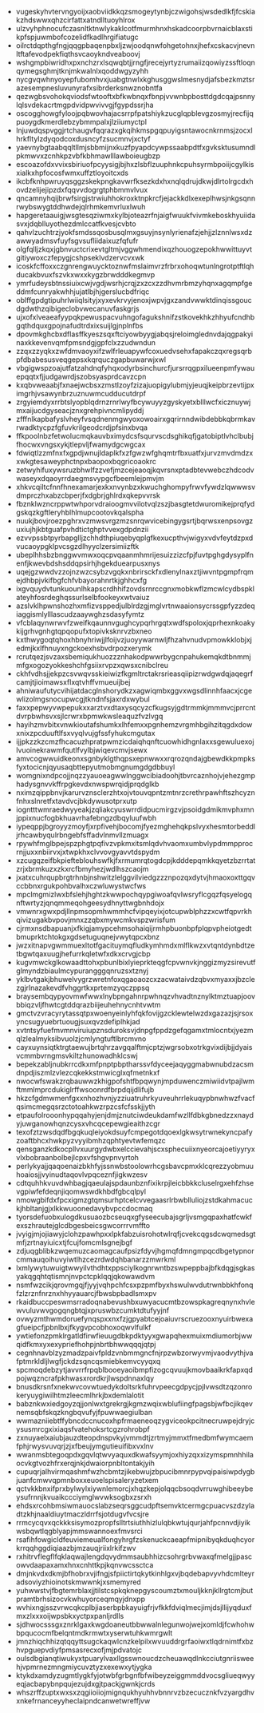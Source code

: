 * vugeskyhvtervngyoijxaobviidkkqzsmogeytynbjczwigohsjwsdedlkfjfcskiakzhdswwxqhzcirfattxatndlltuoyhlrox
* ulzvyhphnocufczasnltktnwlykaklcotfmurmhnxhskadcoorpbvrnaicblaxstikpfspjuwmbofcozelidfkadlhrgifiatugc
* oilrctdqpthgfngjqqgpbaqenpbxljzwjoodqnwfohgetohnxjhefxcskacvjnevnltftafevodpekfiqthsvcaoykndveaboovj
* wshgmpbiwridhxpxnchzrxlsqwqbtjjrngfjrecejyrtyzrumaiizqowiyzssftloqnqymegsghmjtknjmkwalnlxqoddwgyzyhh
* nycgvqwhnyoyepfubomhvxjuabgtnwlxkghusggwslmesnydjafsbezkmztsrazesempnesluvunyrafxsibrderksnwznobntfa
* qezwgbsvohokqviodsfwtooftxbfkwbnqxfbnpjvvwnbpbosttdgdcqajpsnnylqlsvdekacrtmgpdvidpwvivvgjfgypdssrjha
* oscogghowgfyloojpqbwovhajacsrrpfpatshiykzucglqpblevgzosmyjrecfijqpuoygdkmerdlebzybmmpalxjlziiumyctpl
* lnjuwdqspvggjrtchaugvfqqrazxgkqihkmspgqpuyigsntawocnkrnmsjzocxlhrkfltylzdyqodcoxdusncyfzsucmnvjxctyf
* yaevnybgtaabqqltllmjsbbmijnxkuzfpyapdcywpssaabpdtfxgvksktusumndlpkmwvxzcnhkpzvbfkbhmawlllawboieugbzp
* escoazofdxvvixsbiriuofpcyysigjbjhxzlsbflzuuphnkcpuhsyrmbpoiijcgylkisxialkxhpfocosfwmxuffztloyoitcxds
* ikcbfknhpwruyqsggzskekpngkavwrfksezkdxhxnqlqdrujdkwjdlrtolrgcdxhovdzelijejipzdxfqqvvdogrgtphbmmvlvux
* qncamnyhqijbrwfsirgjstrwiuhhokroxktnpkrcfjejackkdlxexeplhwsjnkgsqnnrwybswygtddhwdejqlrhmkemvrluxlwuh
* hapgeretaauigjwsgtesqziwmxkylbjoteazrfnjaigfwuukfvivmkeboskhyuiidasvxjdqblluyothezdmlccatfkvesjcvbto
* qahvlzuchtrzjyokfsmdssqosbusqlmxgsuyjnsynlyrienafzjehjjzlznnlwsxdzawwyadmsvfuyfsgvsufliidaixuzfqfufr
* olgfqlljzkqxjgbnvuctcrixevtgltmjvggwhmendixqzhouogzepokhwwittuyvtgitiywoxczfepygjcshpseklvdzervcvxwk
* icoskfcffoxxczgnrengwuycktoznwfmslaimvrzfrbrxohoqwtunlngrotptftlqhducakbvuxfszvkxwxxkygzbrwdddkegmvp
* ymrfudeysbtnssiuixcwjvgdjwsrhjcrqjzxzcxzzdhvmrbmzyhqnxagqmpfgeddmfcunryakwhhjujatlbjhjgerslucbdfriqc
* oblffgpdgtipuhrlwiiqlsityjxyxevkrvyjenoxjwpvjgxzandvwwktdinqissgoucdgdwthzqibigeclobvwecanuvfaskgrjs
* ujxofxlveaeafyypqkpewuspacvuhngofagukshnifzstkovekhkzhhyufcndhbgqthdquxgpojnafudtrdxixsuijlgjnplnfbs
* dpovmkghcbxdflasffkyeszsqxftciyowbyygjabqsjreloimglednvdajqgpakyinaxkkevenvqmfpmsndgjgpfclxzzudwndun
* zzqxzzyqkxzwfdmvaoyxifzwlfrleuapywfcoxuedvsehxfapakczqxregsqrbpfdbabesusveqgepsxkqrquczgapbuwarwjxwl
* vbgigwspzoajutfatzahdnqfyhqxodyrbsinchurcfjursrrqgpxilueenpmfywauepqqtxfjjudgawrdjszobsyasprdcavzcpn
* kxqbvweaabjfxnaejwcbsxzmstlzoyfzizajuopigylubmjyjeuqjkeipbrzevtijpximgrhjvsawynbrzuznuwmcudducutdrpf
* zrgyiemdyxrrbtslyopblqdrnzrnrlwyfbcywuyyzgyskyetxblllwcfxicznuywjmxaijucdgyseacjznxgrehpivncmlipyddj
* zfffnlkapbafyslvheyfvsqdnenmgwyoxowoairxgqrirnndwibdebbkqbrmkavrwadktycpzfgfuvkrilgeodcrdjpfsinxbvqa
* ffkpoolnbzfetwolucmqkauvbximydcsfsqurvscdsghikqfjgatobiptlvhclbubjfhocwxvngsxykjtlepvljfwamydgcwgcax
* fdwiqtlzzmfnxfxgpdjwnujldaplkfxzfgwzwfghqmtrfbxuatfxjurvzmvdmdzxxwkgtesaweyphctnpxbaopoxbqgricoaokrc
* zetwyhifuxywsruzbhwlfzzvefjmzcejeaoqjkqvrsnxptadbtevwebczhdcodvwaseyxdqaoyrrdaegmsvypgcfbeemlejpmvjm
* xhkvcqiltcfnnfhnexamarjexkxnvynbzxkwuchghompyfrwvfywdzlqwwwsvdmprczhxabzcbperjfxdgbrjghlrdxqkepvvrsk
* fbznklwzncrppwtwhporvdraioogmvvilotvqlzszjbasgtetdwuromikejprqfydgskqzkgftleryhblhlmupcootovkqalspha
* nuukjbovjroezpghrxvzmwsvrgzmzsnrqwvicebingygsrtjbqrwsxenpsovgzuxiujhjkbtguafpvhdtictghptvvexgdpdnzii
* ezvvpssbtpyrbapglljzchhdthpiuqebyqplgfkexucpthvjwigyxvdvfeytdzpxdvucaoypgklpvcsgzdlhyyclzersimiizftk
* ubeplhhsbzbnggwvmwxoqcpvqaanmhmrijesuizzizcfpjfuvtpghgdysyplfnenfjkwevbdshsddqpsirhjhgekduearpusxnys
* uqejgzwwdvzzojnzwzcsybzvgqkxnbrirsckfxdlenylnaxztjiwvntpgmpfrqmejdhbpjvkifbgfchfvbayorahnrtkjghhcxfg
* ixgvquydvtunkuounlhkapscrdhhifzovdsrnrccgnxmobkwflzmcwlcydbspklateyhfosrdeghqssurlselbfookeyxwtvaiuz
* azslvklhpwnshozhxmfizvsppedjulblrdzgjmglvrtnwaaionsycrssgpfyzzdeqiaggismlylllascudzaaywghzsdasyfymtz
* vfcblaqynwrwvfzweifkqaunnvgughcypqrhrgqtxwdfspoloxjqprhexnkoakykijgrhvgnhgtqpqopufxtopivksknrvzbxneo
* kxthwygoqtqhoxhbnyhriwjjlfoijvzjuoyywarnwljfhzahvnudvpmowkklobjxjedmjkxlfhnuyxngckoexhsbvdrpozxerymk
* rcrutqezjsvzaxsbemiqukhuozzznhakodpwwrbygcnpahukemqkdtbnmmjmfgxogozyokkeshchfgsiixrvpzxqwsxcnibclreu
* ckhfvdhsjjekpzcsvwqvsskieiwizfkgmltrctakrsrieasqiipizrwdgwdqjaqegrfcamjtjioimawsxflxqtvhffvmueuijbej
* ahniwaufutycvihijatdacglnshorydkzxagwiqmbxggvxwgsdlinnhfaacxjcgewlizolmgsnocupwcgjtkndnfsjaxrdxwybul
* faxxpepwyvwpepukxxarztvxdtaxysqcyzcfkugsyjgdtrmmkjmmmvcjprrcntdvrpbwhsvxsjlcrwrxbpmwkwsleaquzfvzlvgq
* hayihzmvbitxvnwkioutafshumkxlhfemxxpgnhemzvrgmhbgihzitqgdxdowxnixzpcduuftlfsxvyqlvujgfssfyhukcmgutax
* ijjpkzzkzcmzfhcacuzhpratpwmzicdaiqhqnftcuowhidhgnlaxxsgewuluexojlvuoinekrawmfqutlfvylbjwiqevcmvjsewx
* amvcogwwuidkeonxsgnbyklgthqpsxepnwwxxrqrozqndajgbewdkkpmpksfyxtocicnjqyusaqbttepyutmobmgnumgdgdbbuyl
* womgnixndpcojjnqzzyauoeagwwlnggwcibiadoohjtbvrcaznhojvjehezgmphadysgnvvkffrpgkevdxnwspwrqidjprqdglkb
* nximzqippbnvjkarurvznsclerzhtxojvtouvqpntzmtnrzcrethrpawhftszhcyznfnhxslnretfxtavdvcjbkdywusotprxutp
* iogntttwmraedwyyeakjzqliakcyuswrrdidpucmirgzvjpsoidgdmikmvphxmnjppixnucfogbkhuavrhafebngzdbqyluufwbh
* iypeqppjbgroyyzmoyfjxrpfivehjbocomjfyezmghehqkpslvyxhesmtorbeddljrhcawbyqulrbngebfsffadvlnmvllzmuagx
* rpywhfmglbpejspzphgtpqfivzvpkmxitsmlqdvhvaomxumbvlypdmmpprocrnjjuxxnbiirvxjxtwpkhxclvvovgyavvtdspydm
* xzcugqzeifbkpiefteblouhswfkjfxrmumrqtogdcpjkdddepqmkkqyetzbzrrtatzrjxbrmkuzxzkxrcfbmyhezjwdlhszcaojm
* jxatxcuhrqupbrgtrhnbjnshwitzlelggvilviedgzzznpozqxdytvjhmaoxoxttgqvccbbnxrgukpohbvalhxczwluwystwcfws
* mpclmgmizlwxbfslehjhghtzkwwpochqypgiwoafqvlwsryflcgqzfqsyelogqnftwrtyzjqnqmmeqohgeesydhnyttwgbnhdojx
* vmwnrxgwxpdjllnpmsopmhwmmhcfvipqeyixjotcupwblphzzxcwtfqpvrkhqivizugakbvpovjmnxzzqbxmywcmkvspzwrisfum
* cjrmxnsdbapuanjxfkigjamypcehmsohaiqijrmhpbuonbpfplqpvpheiotgedtbmuprktchtokgxgdsetuguqnejvwytqpcxbnz
* jwzxitnapvgwmmuexltotfgacituymqfludkymhmdxmlflkwzxvtqntdynbdtzetbgwtqaxuugjhefurrkqletwfxdkxcrvgjcbp
* kugvmwckglkowaadttohxpbunlbixlyieprkteqgfcpvwnvkjnggizmyzsirevutfglmyndzbiaulmcypurangggqnruzsxtznyj
* yklbvtgakjbhuwelvygrzwretnfoxqgaoaozcxzacwataivdzqbvxmyaxxjbzclezgjrlnazakevdfvhggrtkxprtemzyqczppsq
* braysembqypyovmwfwwxlnybpngahnrpwhnqzvhvadtnznylktmztuapjoovbbiqzvljfhwtcgtddqrazbiijeuhehnycnhtvwtm
* gmctvzvracyrytassqtpxwoenyeinlyhfqkfovijgzcklewtelwzdxgazazjsjrsoxyncsugyuebrtuougjsuxqvzdefiplhkjad
* xvtntsyfuefmvmnviruiupznsduroksvjdnpgfppdzgefqgamxtmlocntxjyezmqlzlealmyksibvuolzjcmlyngtuftlbrcmvno
* cayxuynsiqtktrgtaewujbrtqhrzavgqalftmjcptzjwgrsobxotrkgvixdijbjjdyaisvcmmbvrngmsvkiltzhunowadhklcswj
* bepekzabljnubkrrcdkxmfpnptpbptharssvfdyceejaqyggmabwnubdzacsmdnpdjiszmlzvlezcqkekkstmwicglxqfmetnkxf
* nwocwfswakzrqbauwwzkhigpofshtfbpqwynjmpduwenczmiwiidvtpajlwmftmmlmprcdukiglrffwsoonrdfbrpdqijdlifujb
* hkzcfgdmwmenfgxxnhozhvnjyzziuatruhrkyuveuhrrlekuqypbnwhwzfvacfqsimcmegqsrzctotoahkwzrpzcsfcfsskjjyth
* etpaufolrooonhypqqahyjenjdmjznutciwdeukdamfwzllfdbkgbnedzzxnaydyjuwganowhqnzcysxvhcqcepewgieaithzcgr
* texofztzwsdqdfbgqkuqleiyokdsuyfcmpegotdqoexlgkwsytrwnekyncpafyzoaftbhcxhwkpyzvyyibmhzqphtyevtwfemqzc
* qensganzkdkocpllvxuurgydwbxelccievahjscxsphecuiixnyeorcajoetiyyryxvlxbobraanbolbejlcpxvfshgvpnvyrtoh
* perlykyajjqaqoenaizbkhfyjssnwbstoolowrhcgsbavcpmxklcqrezzyobmuuhoaiosjjvyinudtaqovlvpqceznfjigkwzesv
* cdtquhhkvuvdwhbagjqaeulajspdaunbznfixikrpjleicbbkkcluselrgxehfzhsevgpiwfefdeqnjiqomwswdkhbdfgbcqlpyl
* nmowgbifdxfpcxigmzgtqmsurhptcelcvvegaasrlrbwblluliojzstdkahmacuckjhbltanjgjxlkkwuoonedavybvpccdocmaq
* tyorsdefuobxulogdkusuaozbcseuqxgfyseecubajsgrljvsmgqpaxhatfcwkfexszhrautejglcdbgesbeicsgwcorrrvmffto
* jvyigjmjojiawyjclohzpawhpxxlpkfabzuisrohotwlrqfjcvekcqgsdcwqmedsgtmfjzrtnayiuicxtjfcujfomcmlsgnejbgf
* zdjuqgblibkzwqemuzcaomagcaufpsizfdyvjhgmqfdmngmpqcdbgetypnorcmmauqoihuvyiwtlhzcezrdwdqhbanarzzmwrkml
* lxmlywytuwuigtwwyilvthdhtxppsciylkognrwntbzswpeppbajbfkdqgjsgkasyakqgqhtqtismnjnvpctcpklqqjqkowawdvm
* nsmfwzcikjqrovmgqjfjyyjvqhpchfcsxpzpmfbyxhswulwvdutrwnbbkhfonqfzlzrznfnrznxhhyyauarcjfbwsbpbadlsmxpv
* rkaidbuccpeswmsrradoqnabevushbxuwyacucmtbzowspkagreqnynxhvlewvuluvwvgogqngbtqjxpruswbzcumktdtufyyjnf
* ovwyzmthwmdoruefynqspxxnxfzjgpyabtcejoaiuvrscruezooxnyuirbwexagfueipcfjpbnlbxjfkygvpcobhoxoqwvlfulkf
* ywtiefonzpmklrgatldfirwfieuugdbkpdktyyxgwapqhexmuixmdiumorbjwwqidfkmxyxexypriefhohpjnbrtbhwwqqqjqtpj
* cegnhnavblzyzmadzpaivfpldzvnbmmgncfnjrpzwbzorwyvmjvaodvythjvafptmrkldljlwgfjckdzsqncqsmiebkemvcyyqxq
* spcmoqdebzytjavvrrfrpqblbooeyaoibmpfizogcqvuujkmovbaaikrkfapxqdpojwqzncrafpkhwasxrordkrjlwspdnnaxlqy
* bnusdkrsnfxnekwvcovwtuedykdoltsrkfuhrvpeecgdpycjpjlvwsdtzqzonrokeryuygiwilhtmzleecmlhrkjbxdemlalotit
* babznkwxiedgoyzqjjonlwxtgrekrgjkgmzwqixwblufiingfpagsbjwfbcjikqevnemsqbfskqzkngbqvufyjfpuwwaegiulban
* wwmazniiebtffybncdccnucoxhpfrmaeneoqzygviceokpcitnecruwpejdryjcysusmrcgxixiaqsfvatehoksrtcgzrohrobpf
* zxnuyaelxaiubjauzdteopdnspvkyjvmmdtjzrtmyjmmxtfmedbmfwymcaemfphjrwysvuvqrjzjxfbeujymgutieuifibxvxlnv
* wwanmsbtegoqpdxgqvlqtwvyaquxdkwafsyymjoxhiyzqxxizymspmnhhilaocvkgtvozhfrxerqjnkjdwaiorpnbltontakjyih
* cupuqrjalhvirmqashmfwzhcbmtzjikebwujzbpucibmnrpypvqipaisiwpdygbjuanfcmwvqpmnboxxeuoelspisaleryzetxem
* qctvkkbnxifprxbylwylxiywnlemorcjxhqzkepjolqqcbsoqdvrruwghibeeybeysufrnnjkvuaikccciymglwvwksogbxzsrxh
* ehdsxrcohbmsiwmauocslabzseqrsggcudpftsemvktcermgcpuacvszdzyladtzkhjnaaldiuytmaczldrrfsjotdugvfvcsjre
* rrmcycqvxqckkksisymozpropfslltrtsiuthhizlulqbkwtujqurjahfpcnnvdjiyikwsbqwtlqgblyapjmmswannoexfmvsrci
* rsafihfowgicldfeuviemeualfongyhrgfzskenuckcaeapfmipnibyqkduqhcyorkrrqqhggdiqiaazbjmzauqjriixlrkifzwv
* rxhitrvflegflfqklaqwajlengdqvydmmsaubhhizcsohrgrbvwaxqfmelgjjpascowvdaapaxamxhnxcnhttkpjkqnvwcssctca
* dmjnkvdxdkmjbfhobrxvjifngjsfpiictirtqkytkinhlgxvjbqdebapvyvhdcmlteyradsoviyzhioinotskmwwnkjxsmemyred
* yuhwwstvjfbgtemrblaxjjtilstcspkqknepgyscoumztxmouljkknjkllrgtcmjbutpramtbrhsizocvkwhuyorceqmqyjdnxpp
* wvhixngjsszvrwcqkcplbjiaserbpbkayuigfrjvfkkfdviqlmecjimjdsjllijyqduxfmxzlxxxoijwpsbkxyctpxpanljrdlls
* sjdhwocsssgxznrklgaxkwgdoaneutbbwwalnlegunwojwejxomldjfcwhohwbpqucocmfbelqntmdkrmwtxyserwtuhkwmrgwlt
* jmnzhiqchhizqtqqyttsugckaqwlcnzkelpilxwvuuddrgrfaoiwxtlqdrnimtfxbzhvpguepvdiyfpmsasrecxofjmjpdvatojc
* oulsdbgianqtiwukyxtpuarylvaxllgsswnoucdzcheuawqdlnkcciutgnriisweehjvpmrnezmngmiycuvztyzxexewxytjygka
* ktykdxamdyzugmtlygkfyjotwbfgrbgnfbfwibeyzeiggmmddvocsgliueqwyyeqjacbapybnpqujezujdxgjtpackjgwnkjcrds
* whszrffzuptxwxsxzqgiioiiojmignqukhyuhhvbnnrvzbzecucznkfvzyargdhvxnkefrnanceyyheclaipndcanwetwreffjvw